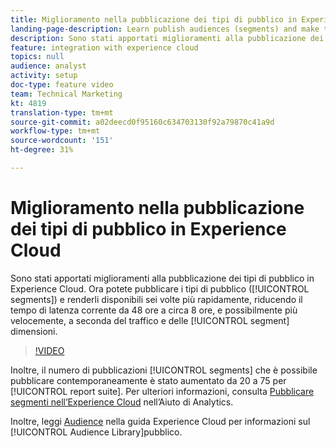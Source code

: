 ```yaml
---
title: Miglioramento nella pubblicazione dei tipi di pubblico in Experience Cloud
landing-page-description: Learn publish audiences (segments) and make them available faster than ever.
description: Sono stati apportati miglioramenti alla pubblicazione dei tipi di pubblico in Experience Cloud. Ora puoi pubblicare i tipi di pubblico (segmenti) e renderli disponibili sei volte più rapidamente, riducendo il tempo di latenza corrente da 48 ore a circa 8 ore, ed eventualmente più velocemente, a seconda del traffico e delle dimensioni del segmento.
feature: integration with experience cloud
topics: null
audience: analyst
activity: setup
doc-type: feature video
team: Technical Marketing
kt: 4819
translation-type: tm+mt
source-git-commit: a02deecd0f95160c634703130f92a79870c41a9d
workflow-type: tm+mt
source-wordcount: '151'
ht-degree: 31%

---
```



# Miglioramento nella pubblicazione dei tipi di pubblico in Experience Cloud

Sono stati apportati miglioramenti alla pubblicazione dei tipi di pubblico in Experience Cloud. Ora potete pubblicare i tipi di pubblico ([!UICONTROL segments]) e renderli disponibili sei volte più rapidamente, riducendo il tempo di latenza corrente da 48 ore a circa 8 ore, e possibilmente più velocemente, a seconda del traffico e delle [!UICONTROL segment] dimensioni.

>[!VIDEO](https://video.tv.adobe.com/v/32842/?quality=12)

Inoltre, il numero di pubblicazioni [!UICONTROL segments] che è possibile pubblicare contemporaneamente è stato aumentato da 20 a 75 per [!UICONTROL report suite].
Per ulteriori informazioni, consulta [Pubblicare segmenti nell’Experience Cloud](https://docs.adobe.com/content/help/it-IT/analytics/components/segmentation/segmentation-workflow/seg-publish.html)  nell’Aiuto di Analytics.

Inoltre, leggi [Audience](https://docs.adobe.com/content/help/it-IT/core-services/interface/audiences/audience-library.html) nella guida  Experience Cloud per informazioni sul [!UICONTROL Audience Library]pubblico.
